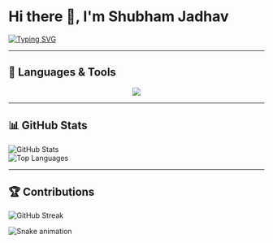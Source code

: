 
# Hi there 👋, I'm Shubham Jadhav  

[![Typing SVG](https://readme-typing-svg.herokuapp.com?size=24&color=FF5733&center=true&vCenter=true&width=600&lines=AI+%26+Data+Science+Student;Machine+Learning+%7C+Deep+Learning;Data+Visualization+%7C+NLP)](https://git.io/typing-svg)  

---

## 🚀 Languages & Tools  

<p align="center">
  <img src="https://skillicons.dev/icons?i=python,tensorflow,pytorch,mysql,git,linux" />
</p>

---

## 📊 GitHub Stats  
![GitHub Stats](https://github-readme-stats.vercel.app/api?username=your-username&show_icons=true&theme=radical)  
![Top Languages](https://github-readme-stats.vercel.app/api/top-langs/?username=your-username&layout=compact&theme=radical)  

---

## 🏆 Contributions  
![GitHub Streak](https://github-readme-streak-stats.herokuapp.com?user=your-username&theme=radical)  

![Snake animation](https://github.com/jadhavS04/blob/output/github-contribution-grid-snake.svg)  
